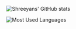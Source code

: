 ![Shreeyans' GitHub stats](https://github-readme-stats.vercel.app/api?username=shreeyansb&theme=dark&show_icons=true&border_radius=8&hide_border=true)

![Most Used Languages](https://github-readme-stats.vercel.app/api/top-langs/?username=shreeyansb&layout=compact&theme=dark&show_icons=true&border_radius=8&hide_border=true&card_width=445)
